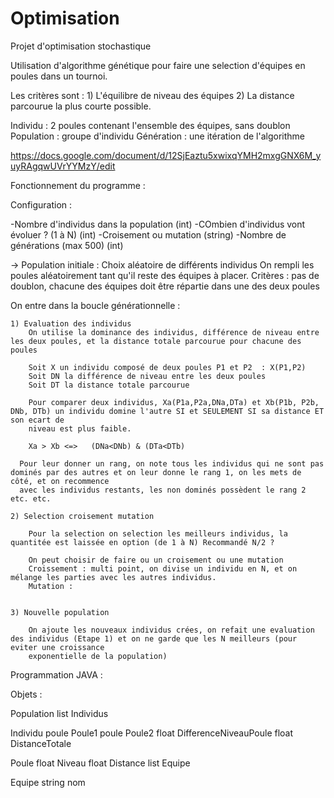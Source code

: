 # Optimisation
Projet d'optimisation stochastique

Utilisation d'algorithme génétique pour faire une selection d'équipes en poules dans un tournoi.

Les critères sont : 1) L'équilibre de niveau des équipes 2) La distance parcourue la plus courte possible.

Individu : 2 poules contenant l'ensemble des équipes, sans doublon
Population : groupe d'individu
Génération : une itération de l'algorithme

https://docs.google.com/document/d/12SjEaztu5xwixqYMH2mxgGNX6M_yuyRAgqwUVrYYMzY/edit

Fonctionnement du programme :

Configuration :

-Nombre d'individus dans la population  (int)
-COmbien d'individus vont évoluer ? (1 à N) (int)
-Croisement ou mutation (string)
-Nombre de générations (max 500) (int)


-> Population initiale :
    Choix aléatoire de différents individus
    On rempli les poules aléatoirement tant qu'il reste des équipes à placer.
    Critères : pas de doublon, chacune des équipes doit être répartie dans une des deux poules
    
On entre dans la boucle générationnelle :

    1) Evaluation des individus
        On utilise la dominance des individus, différence de niveau entre les deux poules, et la distance totale parcourue pour chacune des poules
        
        Soit X un individu composé de deux poules P1 et P2  : X(P1,P2)
        Soit DN la différence de niveau entre les deux poules
        Soit DT la distance totale parcourue
        
        Pour comparer deux individus, Xa(P1a,P2a,DNa,DTa) et Xb(P1b, P2b, DNb, DTb) un individu domine l'autre SI et SEULEMENT SI sa distance ET son ecart de
        niveau est plus faible.
        
        Xa > Xb <=>   (DNa<DNb) & (DTa<DTb)
        
      Pour leur donner un rang, on note tous les individus qui ne sont pas dominés par des autres et on leur donne le rang 1, on les mets de côté, et on recommence
      avec les individus restants, les non dominés possèdent le rang 2 etc. etc.
        
    2) Selection croisement mutation
    
        Pour la selection on selection les meilleurs individus, la quantitée est laissée en option (de 1 à N) Recommandé N/2 ?
        
        On peut choisir de faire ou un croisement ou une mutation
        Croissement : multi point, on divise un individu en N, et on mélange les parties avec les autres individus.
        Mutation :
        
    
    3) Nouvelle population
    
        On ajoute les nouveaux individus crées, on refait une evaluation des individus (Etape 1) et on ne garde que les N meilleurs (pour eviter une croissance
        exponentielle de la population)
    



Programmation JAVA :

Objets :

Population
    list Individus
    
Individu
    poule Poule1
    poule Poule2
    float DifferenceNiveauPoule
    float DistanceTotale
    
Poule
    float Niveau
    float Distance
    list Equipe

Equipe
    string nom
        
    
